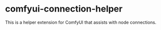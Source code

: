 # comfyui-connection-helper
This is a helper extension for ComfyUI that assists with node connections.

